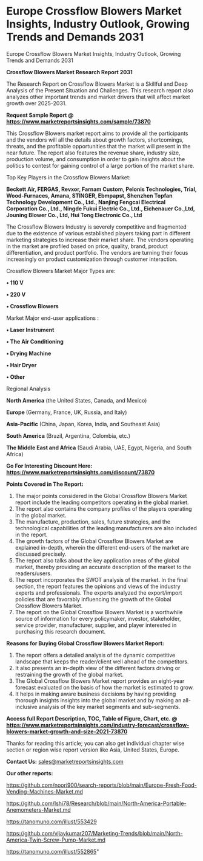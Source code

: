 # Europe Crossflow Blowers Market Insights, Industry Outlook, Growing Trends and Demands 2031
Europe Crossflow Blowers Market Insights, Industry Outlook, Growing Trends and Demands 2031

<strong>Crossflow Blowers Market Research Report 2031</strong>

The Research Report on Crossflow Blowers Market is a Skillful and Deep Analysis of the Present Situation and Challenges. This research report also analyzes other important trends and market drivers that will affect market growth over 2025-2031.

<strong>Request Sample Report @ <a href=https://www.marketreportsinsights.com/sample/73870>https://www.marketreportsinsights.com/sample/73870</a></strong>

This Crossflow Blowers market report aims to provide all the participants and the vendors will all the details about growth factors, shortcomings, threats, and the profitable opportunities that the market will present in the near future. The report also features the revenue share, industry size, production volume, and consumption in order to gain insights about the politics to contest for gaining control of a large portion of the market share.

Top Key Players in the Crossflow Blowers Market:

<strong>Beckett Air, FERGAS, Revxor, Farnam Custom, Pelonis Technologies, Trial, Wood-Furnaces, Amana, STINGER, Ebmpapst, Shenzhen Topfan Technology Development Co., Ltd., Nanjing Fengcai Electrical Corporation Co., Ltd., Ningde Fukui Electric Co., Ltd., Eichenauer Co.,Ltd, Jouning Blower Co., Ltd, Hui Tong Electronic Co., Ltd</strong>

The Crossflow Blowers Industry is severely competitive and fragmented due to the existence of various established players taking part in different marketing strategies to increase their market share. The vendors operating in the market are profiled based on price, quality, brand, product differentiation, and product portfolio. The vendors are turning their focus increasingly on product customization through customer interaction.

Crossflow Blowers Market Major Types are:

<strong>• 110 V

• 220 V

• Crossflow Blowers</strong>

Market Major end-user applications :

<strong>• Laser Instrument

• The Air Conditioning

• Drying Machine

• Hair Dryer

• Other</strong>

Regional Analysis

</u><strong><b>North America</b></strong> (the United States, Canada, and Mexico)

<strong><b>Europe </b></strong>(Germany, France, UK, Russia, and Italy)

<strong><b>Asia-Pacific</b></strong> (China, Japan, Korea, India, and Southeast Asia)

<strong><b>South America</b></strong> (Brazil, Argentina, Colombia, etc.)

<strong><b>The Middle East and Africa</b></strong> (Saudi Arabia, UAE, Egypt, Nigeria, and South Africa)

<strong>Go For Interesting Discount Here: <a href=https://www.marketreportsinsights.com/discount/73870>https://www.marketreportsinsights.com/discount/73870</a></strong>

<strong>Points Covered in The Report:</strong>
<ol>
  <li>The major points considered in the Global Crossflow Blowers Market report include the leading competitors operating in the global market.</li>
  <li>The report also contains the company profiles of the players operating in the global market.</li>
  <li>The manufacture, production, sales, future strategies, and the technological capabilities of the leading manufacturers are also included in the report.</li>
  <li>The growth factors of the Global Crossflow Blowers Market are explained in-depth, wherein the different end-users of the market are discussed precisely.</li>
  <li>The report also talks about the key application areas of the global market, thereby providing an accurate description of the market to the readers/users.</li>
  <li>The report incorporates the SWOT analysis of the market. In the final section, the report features the opinions and views of the industry experts and professionals. The experts analyzed the export/import policies that are favorably influencing the growth of the Global Crossflow Blowers Market.</li>
  <li>The report on the Global Crossflow Blowers Market is a worthwhile source of information for every policymaker, investor, stakeholder, service provider, manufacturer, supplier, and player interested in purchasing this research document.</li>
</ol>
<strong>Reasons for Buying Global Crossflow Blowers Market Report:</strong>

<ol>
  <li>The report offers a detailed analysis of the dynamic competitive landscape that keeps the reader/client well ahead of the competitors.</li>
  <li>It also presents an in-depth view of the different factors driving or restraining the growth of the global market.</li>
  <li>The Global Crossflow Blowers Market report provides an eight-year forecast evaluated on the basis of how the market is estimated to grow.</li>
  <li>It helps in making aware business decisions by having providing thorough insights insights into the global market and by making an all-inclusive analysis of the key market segments and sub-segments.</li>
</ol>
<strong>Access full Report Description, TOC, Table of Figure, Chart, etc. @ <a href=https://www.marketreportsinsights.com/industry-forecast/crossflow-blowers-market-growth-and-size-2021-73870>https://www.marketreportsinsights.com/industry-forecast/crossflow-blowers-market-growth-and-size-2021-73870</a></strong>


Thanks for reading this article; you can also get individual chapter wise section or region wise report version like Asia, United States, Europe.

<strong>Contact Us:</strong>
sales@marketreportsinsights.com

<strong>Our other reports:</strong>

<a href=https://github.com/noori900/search-reports/blob/main/Europe-Fresh-Food-Vending-Machines-Market.md>https://github.com/noori900/search-reports/blob/main/Europe-Fresh-Food-Vending-Machines-Market.md</a>

<a href=https://github.com/Ishi78/Research/blob/main/North-America-Portable-Anemometers-Market.md>https://github.com/Ishi78/Research/blob/main/North-America-Portable-Anemometers-Market.md</a>

<a href=https://tanomuno.com/illust/553429>https://tanomuno.com/illust/553429</a>

<a href=https://github.com/vijaykumar207/Marketing-Trends/blob/main/North-America-Twin-Screw-Pump-Market.md>https://github.com/vijaykumar207/Marketing-Trends/blob/main/North-America-Twin-Screw-Pump-Market.md</a>

<a href=https://tanomuno.com/illust/552865>https://tanomuno.com/illust/552865</a>"

